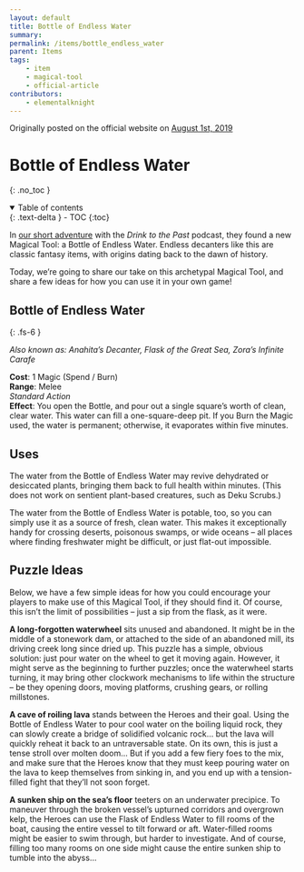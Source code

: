 ```yaml
---
layout: default
title: Bottle of Endless Water
summary:
permalink: /items/bottle_endless_water
parent: Items
tags:
    - item
    - magical-tool
    - official-article
contributors:
    - elementalknight
---
```


Originally posted on the official website on [August 1st, 2019](https://reclaimthewild.net/index.php/2019/08/01/bottle-of-endless-water/)

# Bottle of Endless Water
{: .no_toc }

<details open markdown="block">
  <summary>
    Table of contents
  </summary>
  {: .text-delta }
- TOC
{:toc}
</details>

In [our short adventure](https://www.podbean.com/media/share/pb-ctne7-b62d0f?utm_campaign=a_share_ep&utm_medium=dlink&utm_source=a_share) with the *Drink to the Past* podcast, they found a new Magical Tool: a Bottle of Endless Water. Endless decanters like this are classic fantasy items, with origins dating back to the dawn of history.

Today, we’re going to share our take on this archetypal Magical Tool, and share a few ideas for how you can use it in your own game!

## Bottle of Endless Water
{: .fs-6 }

*Also known as: Anahita’s Decanter, Flask of the Great Sea, Zora’s Infinite Carafe*

**Cost**: 1 Magic (Spend / Burn)  
**Range**: Melee  
*Standard Action*  
**Effect**: You open the Bottle, and pour out a single square’s worth of clean, clear water. This water can fill a one-square-deep pit. If you Burn the Magic used, the water is permanent; otherwise, it evaporates within five minutes.

## Uses

The water from the Bottle of Endless Water may revive dehydrated or desiccated plants, bringing them back to full health within minutes. (This does not work on sentient plant-based creatures, such as Deku Scrubs.)

The water from the Bottle of Endless Water is potable, too, so you can simply use it as a source of fresh, clean water. This makes it exceptionally handy for crossing deserts, poisonous swamps, or wide oceans – all places where finding freshwater might be difficult, or just flat-out impossible.

## Puzzle Ideas

Below, we have a few simple ideas for how you could encourage your players to make use of this Magical Tool, if they should find it. Of course, this isn’t the limit of possibilities – just a sip from the flask, as it were.

**A long-forgotten waterwheel** sits unused and abandoned. It might be in the middle of a stonework dam, or attached to the side of an abandoned mill, its driving creek long since dried up. This puzzle has a simple, obvious solution: just pour water on the wheel to get it moving again. However, it might serve as the beginning to further puzzles; once the waterwheel starts turning, it may bring other clockwork mechanisms to life within the structure – be they opening doors, moving platforms, crushing gears, or rolling millstones.

**A cave of roiling lava** stands between the Heroes and their goal. Using the Bottle of Endless Water to pour cool water on the boiling liquid rock, they can slowly create a bridge of solidified volcanic rock… but the lava will quickly reheat it back to an untraversable state. On its own, this is just a tense stroll over molten doom… But if you add a few fiery foes to the mix, and make sure that the Heroes know that they must keep pouring water on the lava to keep themselves from sinking in, and you end up with a tension-filled fight that they’ll not soon forget.

**A sunken ship on the sea’s floor** teeters on an underwater precipice. To maneuver through the broken vessel’s upturned corridors and overgrown kelp, the Heroes can use the Flask of Endless Water to fill rooms of the boat, causing the entire vessel to tilt forward or aft. Water-filled rooms might be easier to swim through, but harder to investigate. And of course, filling too many rooms on one side might cause the entire sunken ship to tumble into the abyss…